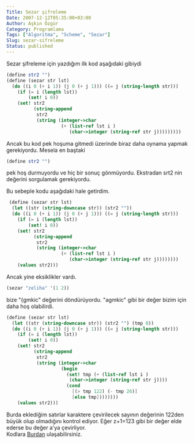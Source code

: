 ```yaml
---
Title: Sezar şifreleme
Date: 2007-12-12T05:35:00+03:00
Author: Aşkın Özgür
Category: Programlama
Tags: ["Algoritma", "Scheme", "Sezar"]
Slug: sezar-sifreleme
Status: published
---
```


Sezar şifreleme için yazdığım ilk kod aşağıdaki gibiydi

```scheme
(define str2 "")
(define (sezar str lst)
  (do ((i 0 (+ i 1)) (j 0 (+ j 1))) ((= j (string-length str)))
    (if (= i (length lst))
        (set! i 0))
    (set! str2 
          (string-append
           str2
           (string (integer->char
                    (+ (list-ref lst i )
                       (char->integer (string-ref str j)))))))))
```

Ancak bu kod pek hoşuma gitmedi üzerinde biraz daha oynama yapmak gerekiyordu. Mesela en baştaki

```scheme
(define str2 "")
```

pek hoş durmuyordu ve hiç bir sonuç gönmüyordu. Ekstradan srt2 nin değerini sorgulamak gerekiyordu.  
<!--more-->  
Bu sebeple kodu aşağıdaki hale getirdim.

```scheme
 (define (sezar str lst)
  (let ((str (string-downcase str)) (str2 ""))
  (do ((i 0 (+ i 1)) (j 0 (+ j 1))) ((= j (string-length str)))
    (if (= i (length lst))
        (set! i 0))
    (set! str2 
          (string-append
           str2 
           (string (integer->char
                    (+ (list-ref lst i )
                       (char->integer (string-ref str j))))))))
    (values str2)))
```

Ancak yine eksiklikler vardı.

```scheme
(sezar "zeliha" '(1 2))
```

bize "{gmkic" değerini döndürüyordu. "agmkic" gibi bir değer bizim için daha hoş olabilirdi.

```scheme
(define (sezar str lst)
  (let ((str (string-downcase str)) (str2 "") (tmp 0))
  (do ((i 0 (+ i 1)) (j 0 (+ j 1))) ((= j (string-length str)))
    (if (= i (length lst))
        (set! i 0))
    (set! str2 
          (string-append
           str2 
           (string (integer->char
                    (begin
                      (set! tmp (+ (list-ref lst i )
                       (char->integer (string-ref str j))))
                      (cond
                        [(> tmp 122) (- tmp 26)]
                        [else tmp])))))))
    (values str2)))
```

Burda eklediğim satırlar karaktere çevirilecek sayının değerinin 122den büyük olup olmadığını kontrol ediyor. Eğer z+1=123 gibi bir değer elde ederse bu değer a'ya çevirliyor.  
Kodlara [Burdan](http://www.askin.ws/doc/sezar.scm) ulaşabilirsiniz.
